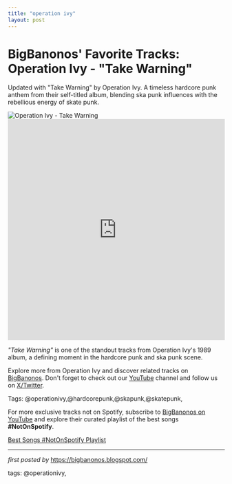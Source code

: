 ```yaml
---
title: "operation ivy"
layout: post
---
```

<!-- Post Title -->
<h1 >BigBanonos' Favorite Tracks: Operation Ivy - "Take Warning"</h1> <!-- Introductory Text -->
<p >Updated with "Take Warning" by Operation Ivy. A timeless hardcore punk anthem from their self-titled album, blending ska punk influences with the rebellious energy of skate punk.</p> <!-- Featured Image -->
<div > <img src="https://upload.wikimedia.org/wikipedia/commons/8/83/Opivy2.jpg" alt="Operation Ivy - Take Warning" />
</div> <!-- YouTube Video Embed -->
<div > <iframe width="100%" height="514" src="https://www.youtube.com/embed/YyUwEAVEJJ4" title="Take Warning - OPERATION IVY" frameborder="0" allow="accelerometer; autoplay; clipboard-write; encrypted-media; gyroscope; picture-in-picture; web-share" referrerpolicy="strict-origin-when-cross-origin" allowfullscreen></iframe>
</div> <!-- Song Information -->
<div > <p><em>"Take Warning"</em> is one of the standout tracks from Operation Ivy's 1989 album, a defining moment in the hardcore punk and ska punk scene.</p>
</div> <!-- Footer Links -->
<div > <p>Explore more from Operation Ivy and discover related tracks on <a href="https://bigbanonos.blogspot.com/" target="_blank">BigBanonos</a>. Don't forget to check out our <a href="https://www.youtube.com/@BigBanonos" target="_blank">YouTube</a> channel and follow us on <a href="https://x.com/bigbanonos" target="_blank">X/Twitter</a>.</p>
</div> <!-- Tags -->
<p >Tags: @operationivy,@hardcorepunk,@skapunk,@skatepunk,</p>


<!--Subscribe and Playlist Links-->
<div>
    <p>For more exclusive tracks not on Spotify, subscribe to <a href="https://www.youtube.com/@BigBanonos" target="_blank">BigBanonos on YouTube</a> and explore their curated playlist of the best songs <strong>#NotOnSpotify</strong>.</p>
    <p><a href="https://www.youtube.com/playlist?list=PLtuNtuTatqI0kFahUCbtbfenC_ET5O_tr" target="_blank">Best Songs #NotOnSpotify Playlist<br /></a></p></div>

<hr />

<p><em>first posted by</em> <a href="https://bigbanonos.blogspot.com/" rel="noopener" target="_new">https://bigbanonos.blogspot.com/</a></p>

<p>tags: @operationivy,</p>
